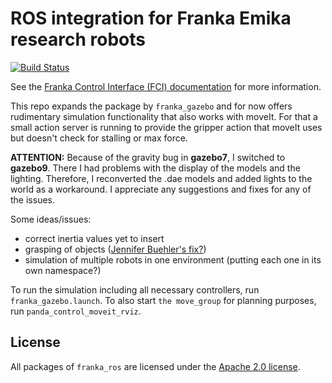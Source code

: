 # ROS integration for Franka Emika research robots

[![Build Status][travis-status]][travis]

See the [Franka Control Interface (FCI) documentation][fci-docs] for more information.

This repo expands the package by `franka_gazebo` and for now offers rudimentary
simulation functionality that also works with moveIt. For that a small action server
is running to provide the gripper action that moveIt uses but doesn't check for
stalling or max force.

**ATTENTION:** Because of the gravity bug in **gazebo7**, I switched to **gazebo9**. There
I had problems with the display of the models and the lighting. Therefore, I reconverted
the .dae models and added lights to the world as a workaround. I appreciate any suggestions
and fixes for any of the issues.

Some ideas/issues:
  - correct inertia values yet to insert
  - grasping of objects ([Jennifer Buehler's fix?](https://github.com/JenniferBuehler/gazebo-pkgs/wiki/The-Gazebo-grasp-fix-plugin))
  - simulation of multiple robots in one environment (putting each one in its own namespace?)

To run the simulation including all necessary controllers, run `franka_gazebo.launch`.
To also start `the move_group` for planning purposes, run `panda_control_moveit_rviz`.

## License

All packages of `franka_ros` are licensed under the [Apache 2.0 license][apache-2.0].

[apache-2.0]: https://www.apache.org/licenses/LICENSE-2.0.html
[fci-docs]: https://frankaemika.github.io/docs
[travis-status]: https://travis-ci.org/frankaemika/franka_ros.svg?branch=kinetic-devel
[travis]: https://travis-ci.org/frankaemika/franka_ros
